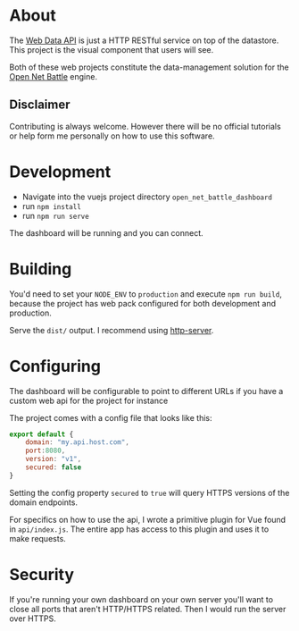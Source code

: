 # About
The [Web Data API](https://github.com/TheMaverickProgrammer/OpenNetBattleWebDataAPI) is just a HTTP RESTful service on top of the datastore. This project is the visual component that users will see.

Both of these web projects constitute the data-management solution for the [Open Net Battle](https://github.com/TheMaverickProgrammer/OpenNetBattle) engine.

## Disclaimer
Contributing is always welcome. However there will be no official tutorials or help form me personally on how to use this software. 

# Development 
* Navigate into the vuejs project directory `open_net_battle_dashboard`
* run `npm install`
* run `npm run serve`

The dashboard will be running and you can connect. 

# Building
You'd need to set your `NODE_ENV` to `production` and execute `npm run build`, because the project has web pack configured for both development and production.

Serve the `dist/` output. I recommend using [http-server](https://www.npmjs.com/package/http-server).

# Configuring
The dashboard will be configurable to point to different URLs if you have a custom web api for the project for instance

The project comes with a config file that looks like this:

```js
export default {
    domain: "my.api.host.com",
    port:8080,
    version: "v1",
    secured: false
}
```

Setting the config property `secured` to `true` will query HTTPS versions of the domain endpoints.

For specifics on how to use the api, I wrote a primitive plugin for Vue found in `api/index.js`. The entire app has access to this plugin
and uses it to make requests.

# Security
If you're running your own dashboard on your own server you'll want to close all ports that aren't HTTP/HTTPS related.
Then I would run the server over HTTPS.